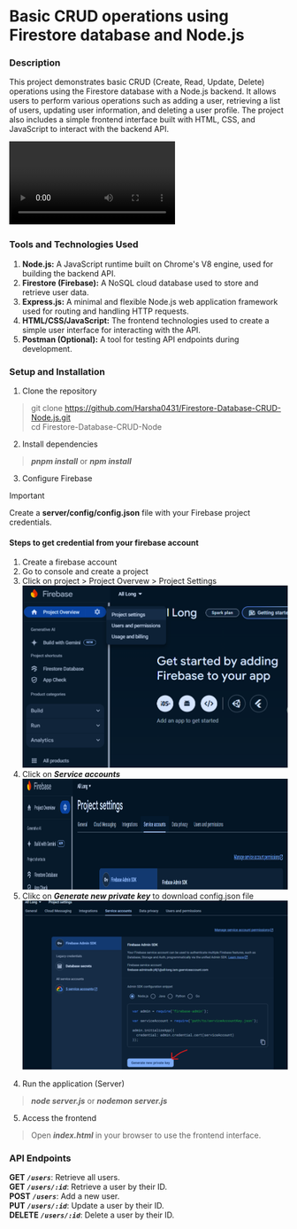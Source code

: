# Basic CRUD operations using Firestore database and Node.js

### Description
This project demonstrates basic CRUD (Create, Read, Update, Delete) operations using the Firestore database with a Node.js backend. It allows users to perform various operations such as adding a user, retrieving a list of users, updating user information, and deleting a user profile. The project also includes a simple frontend interface built with HTML, CSS, and JavaScript to interact with the backend API.<br>

![](asserts/demonstration.mp4)

### Tools and Technologies Used
1. **Node.js:** A JavaScript runtime built on Chrome's V8 engine, used for building the backend API.
2. **Firestore (Firebase):** A NoSQL cloud database used to store and retrieve user data.
3. **Express.js:** A minimal and flexible Node.js web application framework used for routing and handling HTTP requests.
4. **HTML/CSS/JavaScript:** The frontend technologies used to create a simple user interface for interacting with the API.
5. **Postman (Optional):** A tool for testing API endpoints during development.

### Setup and Installation
1. Clone the repository
> git clone https://github.com/Harsha0431/Firestore-Database-CRUD-Node.js.git <br>
> cd Firestore-Database-CRUD-Node
2. Install dependencies
> ***pnpm install*** or ***npm install***
3. Configure Firebase
> [!IMPORTANT]
> Create a **server/config/config.json** file with your Firebase project credentials. <br>
> #### Steps to get credential from your firebase account
> 1. Create a firebase account
> 2. Go to console and create a project
> 3. Click on project > Project Overvew > Project Settings<br>
> <img src="https://github.com/Harsha0431/MY-BLOBS/blob/main/Firestore%20CRUD%20Nodejs/asserts/my-project.png" width="500" /><br>
> 4. Click on ***Service accounts***<br>
> <img src="https://github.com/Harsha0431/MY-BLOBS/blob/main/Firestore%20CRUD%20Nodejs/asserts/project-overview-service-accounts.png" height="200" /><br>
> 5. Clikc on ***Generate new private key*** to download config.json file<br>
> <img src="https://github.com/Harsha0431/MY-BLOBS/blob/main/Firestore%20CRUD%20Nodejs/asserts/generate-config-file.png" width="500" /><br>


4. Run the application (Server)
> ***node server.js*** or ***nodemon server.js***
5. Access the frontend
> Open ***index.html*** in your browser to use the frontend interface.


### API Endpoints
**GET** ***`/users`***: Retrieve all users.<br>
**GET** ***`/users/:id`***: Retrieve a user by their ID.<br>
**POST** ***`/users`***: Add a new user.<br>
**PUT** ***`/users/:id`***: Update a user by their ID.<br>
**DELETE** ***`/users/:id`***: Delete a user by their ID.<br>
